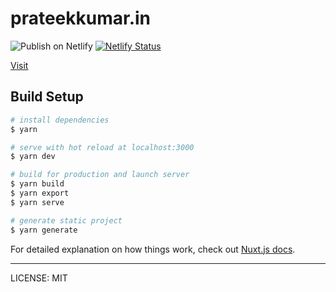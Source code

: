 # prateekkumar.in

![Publish on Netlify](https://github.com/prateekkumarweb/prateekkumar.in/workflows/Publish%20on%20Netlify/badge.svg?branch=main)
[![Netlify Status](https://api.netlify.com/api/v1/badges/2971fbc3-46a2-415f-b8be-5944ffe8bfc5/deploy-status)](https://app.netlify.com/sites/prateekkumar/deploys)

[Visit](https://prateekkumar.in)

## Build Setup

```bash
# install dependencies
$ yarn

# serve with hot reload at localhost:3000
$ yarn dev

# build for production and launch server
$ yarn build
$ yarn export
$ yarn serve

# generate static project
$ yarn generate
```

For detailed explanation on how things work, check out [Nuxt.js docs](https://nuxtjs.org).

---

LICENSE: MIT
